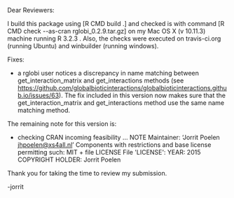Dear Reviewers:

I build this package using [R CMD build .] and checked is with command [R CMD check --as-cran rglobi_0.2.9.tar.gz] on my Mac OS X (v 10.11.3) machine running R 3.2.3 . Also, the checks were executed on travis-ci.org (running Ubuntu) and winbuilder (running windows). 

Fixes:
* a rglobi user notices a discrepancy in name matching between get_interaction_matrix and get_interactions methods (see https://github.com/globalbioticinteractions/globalbioticinteractions.github.io/issues/63). The fix included in this version now makes sure that the get_interaction_matrix and get_interactions method use the same name matching method. 

The remaining note for this version is:
* checking CRAN incoming feasibility ... NOTE
Maintainer: ‘Jorrit Poelen <jhpoelen@xs4all.nl>’
Components with restrictions and base license permitting such:
  MIT + file LICENSE
File 'LICENSE':
  YEAR: 2015
  COPYRIGHT HOLDER: Jorrit Poelen

Thank you for taking the time to review my submission.

-jorrit

